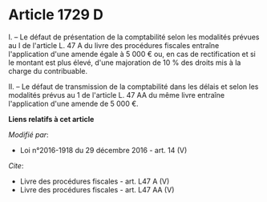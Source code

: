 # Article 1729 D

I. – Le défaut de présentation de la comptabilité selon les modalités prévues au I de l'article L. 47 A du livre des
procédures fiscales entraîne l'application d'une amende égale à 5 000 € ou, en cas de rectification et si le montant est plus
élevé, d'une majoration de 10 % des droits mis à la charge du contribuable. 

II. – Le défaut de transmission de la comptabilité dans les délais et selon les modalités prévus au 1 de l'article L. 47 AA
du même livre entraîne l'application d'une amende de 5 000 €.

**Liens relatifs à cet article**

_Modifié par_:

  - Loi n°2016-1918 du 29 décembre 2016 - art. 14 (V)

_Cite_:

  - Livre des procédures fiscales - art. L47 A (V)
  - Livre des procédures fiscales - art. L47 AA (V)
